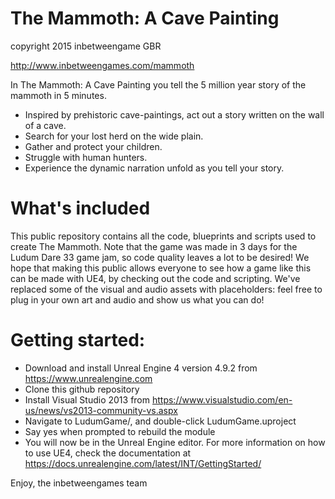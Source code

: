 # The Mammoth: A Cave Painting

copyright 2015 inbetweengame GBR

http://www.inbetweengames.com/mammoth

In The Mammoth: A Cave Painting you tell the 5 million year story of the mammoth in 5 minutes.
- Inspired by prehistoric cave-paintings, act out a story written on the wall of a cave.
- Search for your lost herd on the wide plain.
- Gather and protect your children.
- Struggle with human hunters.
- Experience the dynamic narration unfold as you tell your story.

# What's included

This public repository contains all the code, blueprints and scripts used to create The Mammoth. Note that the game was made in 3 days for the Ludum Dare 33 game jam, so code quality leaves a lot to be desired!
We hope that making this public allows everyone to see how a game like this can be made with UE4, by checking out the code and scripting. We've replaced some of the visual and audio assets with placeholders: feel free to plug in your own art and audio and show us what you can do!

# Getting started:

- Download and install Unreal Engine 4 version 4.9.2 from https://www.unrealengine.com
- Clone this github repository
- Install Visual Studio 2013 from https://www.visualstudio.com/en-us/news/vs2013-community-vs.aspx
- Navigate to LudumGame/, and double-click LudumGame.uproject
- Say yes when prompted to rebuild the module
- You will now be in the Unreal Engine editor. For more information on how to use UE4, check the documentation at https://docs.unrealengine.com/latest/INT/GettingStarted/

Enjoy,
the inbetweengames team
